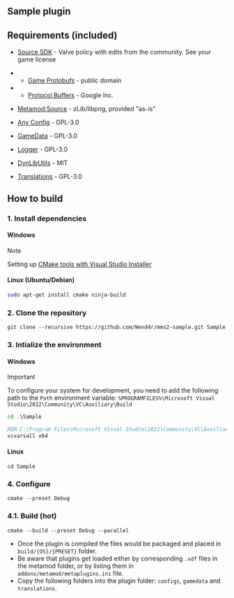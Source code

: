## Sample plugin

## Requirements (included)

* [Source SDK](https://github.com/Wend4r/sourcesdk) - Valve policy with edits from the community. See your game license
* * [Game Protobufs](https://github.com/SteamDatabase/Protobufs) - public domain
* * [Protocol Buffers](https://github.com/protocolbuffers/protobuf) - Google Inc.
* [Metamod:Source](https://github.com/alliedmodders/metamod-source) - zLib/libpng, provided "as-is"

* [Any Config](https://github.com/Wend4r/s2u-any_config) - GPL-3.0
* [GameData](https://github.com/Wend4r/s2u-gamedata) - GPL-3.0
* [Logger](https://github.com/Wend4r/s2u-logger) - GPL-3.0
* [DynLibUtils](https://github.com/Wend4r/cpp-memory_utils) - MIT
* [Translations](https://github.com/Wend4r/s2u-translations) - GPL-3.0

## How to build

### 1. Install dependencies

#### Windows
> [!NOTE]
> Setting up [CMake tools with Visual Studio Installer](https://learn.microsoft.com/en-us/cpp/build/cmake-projects-in-visual-studio#installation)

#### Linux (Ubuntu/Debian)
```sh
sudo apt-get install cmake ninja-build
```

### 2. Clone the repository
```
git clone --recursive https://github.com/Wend4r/mms2-sample.git Sample
```

### 3. Intialize the environment

#### Windows
> [!IMPORTANT]
> To configure your system for development, you need to add the following path to the `Path` environment variable: `%PROGRAMFILES%\Microsoft Visual Studio\2022\Community\VC\Auxiliary\Build`

```bat
cd .\Sample

REM C:\Program Files\Microsoft Visual Studio\2022\Community\VC\Auxiliary\Build\vcvarsall.bat
vcvarsall x64
```

#### Linux
```
cd Sample
```

### 4. Configure
```
cmake --preset Debug
```

### 4.1. Build (hot)
```
cmake --build --preset Debug --parallel
```

* Once the plugin is compiled the files would be packaged and placed in ``build/{OS}/{PRESET}`` folder.
* Be aware that plugins get loaded either by corresponding ``.vdf`` files in the metamod folder, or by listing them in ``addons/metamod/metaplugins.ini`` file.
* Copy the following folders into the plugin folder: `configs`, `gamedata` and `translations`.
